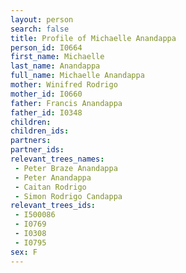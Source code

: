 ```yaml
---
layout: person
search: false
title: Profile of Michaelle Anandappa
person_id: I0664
first_name: Michaelle
last_name: Anandappa
full_name: Michaelle Anandappa
mother: Winifred Rodrigo
mother_id: I0660
father: Francis Anandappa
father_id: I0348
children:
children_ids:
partners:
partner_ids:
relevant_trees_names:
 - Peter Braze Anandappa
 - Peter Anandappa
 - Caitan Rodrigo
 - Simon Rodrigo Candappa
relevant_trees_ids:
 - I500086
 - I0769
 - I0308
 - I0795
sex: F
---
```


